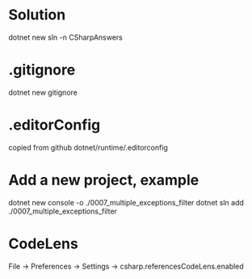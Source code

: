 # Solution
dotnet new sln -n CSharpAnswers  

# .gitignore
dotnet new gitignore

# .editorConfig
copied from github dotnet/runtime/.editorconfig

# Add a new project, example
dotnet new console -o ./0007_multiple_exceptions_filter
dotnet sln add ./0007_multiple_exceptions_filter

# CodeLens
File -> Preferences -> Settings -> csharp.referencesCodeLens.enabled